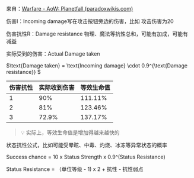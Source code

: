 来自：[Warfare - AoW: Planetfall (paradoxwikis.com)](https://aowplanetfall.paradoxwikis.com/Warfare)

伤害I：Incoming damage写在攻击按钮旁边的伤害，比如 攻击伤害为20

伤害抗性R：Damage resistance 物理、魔法等抗性总和，可能有加成，可能有减益

实际受到的伤害：Actual Damage taken

$\text{Damage taken} = \text{Incoming damage} \cdot 0.9^{\text{Damage resistance}} $

| 伤害抗性 | 实际收到伤害 | 等效生命值 |
| -------- | ------------ | ---------- |
| 1        | 90%          | 111.11%    |
| 2        | 81%          | 123.46%    |
| 3        | 72.9%        | 137.17%    |

> 💡 实际上，等效生命值是增加得越来越快的



状态抗性公式，比如可能受晕眩、中毒、灼烧、冰冻等异常状态的概率

Success chance = 10 x Status Strength x 0.9^(Status Resistance)

Status Resistance = （单位等级 - 1) x 2 + 抗性 - 抗性弱点